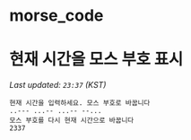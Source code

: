 # morse_code
# 현재 시간을 모스 부호 표시
<!-- MORSE_TIME_START -->
_Last updated: `23:37` (KST)_

```
현재 시간을 입력하세요. 모스 부호로 바꿉니다
..--- ...-- ...-- --...
모스 부호를 다시 현재 시간으로 바꿉니다
2337
```
<!-- MORSE_TIME_END -->
